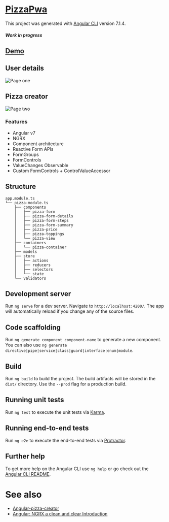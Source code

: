 # [PizzaPwa](https://owlruslan.github.io/angular-pizza-ngrx-pwa)

This project was generated with [Angular CLI](https://github.com/angular/angular-cli) version 7.1.4.
##### Work in progress
## [Demo](https://owlruslan.github.io/angular-pizza-ngrx-pwa)
## User details
![Page one](https://raw.githubusercontent.com/owlruslan/pizza-pwa/master/page_1.gif "Page one")
## Pizza creator
![Page two](https://raw.githubusercontent.com/owlruslan/pizza-pwa/master/page_2.gif "Page two")

### Features

* Angular v7
* NGRX
* Component architecture
* Reactive Form APIs
* FormGroups
* FormControls
* ValueChanges Observable
* Custom FormControls + ControlValueAccessor

## Structure
```
app.module.ts
└── pizza-module.ts
    ├── components
    │   ├── pizza-form
    │   ├── pizza-form-details
    │   ├── pizza-form-steps
    │   ├── pizza-form-summary
    │   ├── pizza-price
    │   ├── pizza-toppings
    │   └── pizza-view
    ├── containers
    │   └── pizza-container
    ├── models
    ├── store
    │   ├── actions
    │   ├── reducers
    │   ├── selectors
    │   └── state
    └── validators
```

## Development server

Run `ng serve` for a dev server. Navigate to `http://localhost:4200/`. The app will automatically reload if you change any of the source files.

## Code scaffolding

Run `ng generate component component-name` to generate a new component. You can also use `ng generate directive|pipe|service|class|guard|interface|enum|module`.

## Build

Run `ng build` to build the project. The build artifacts will be stored in the `dist/` directory. Use the `--prod` flag for a production build.

## Running unit tests

Run `ng test` to execute the unit tests via [Karma](https://karma-runner.github.io).

## Running end-to-end tests

Run `ng e2e` to execute the end-to-end tests via [Protractor](http://www.protractortest.org/).

## Further help

To get more help on the Angular CLI use `ng help` or go check out the [Angular CLI README](https://github.com/angular/angular-cli/blob/master/README.md).

# See also
* [Angular-pizza-creator](https://github.com/toddmotto/angular-pizza-creator)
* [Angular: NGRX a clean and clear Introduction](https://medium.com/frontend-fun/angular-ngrx-a-clean-and-clear-introduction-4ed61c89c1fc)
